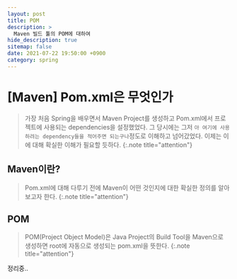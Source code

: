 ```yaml
---
layout: post
title: POM
description: >
  Maven 빌드 툴의 POM에 대하여
hide_description: true
sitemap: false
date: 2021-07-22 19:50:00 +0900
category: spring
---
```


# [Maven] Pom.xml은 무엇인가

> 가장 처음 Spring을 배우면서 Maven Project를 생성하고 Pom.xml에서 프로젝트에 사용되는 dependencies을 설정했었다. 그 당시에는 그저 `아 여기에 사용하려는 dependency들을 적어주면 되는구나`정도로 이해하고 넘어갔었다. 이제는 이에 대해 확실한 이해가 필요할 듯하다.
{:.note title="attention"}

## Maven이란?

> Pom.xml에 대해 다루기 전에 Maven이 어떤 것인지에 대한 확실한 정의를 알아보고자 한다.
{:.note title="attention"}

## POM

> POM(Project Object Model)은 Java Project의 Build Tool을 Maven으로 생성하면 root에 자동으로 생성되는 pom.xml을 뜻한다.
{:.note title="attention"}

정리중..